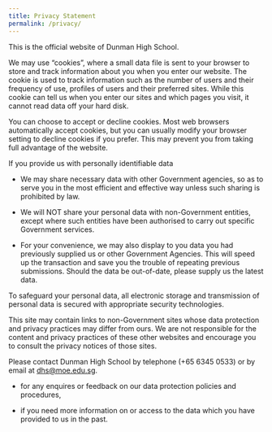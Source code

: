 ```yaml
---
title: Privacy Statement
permalink: /privacy/
---
```

This is the official website of Dunman High School.

We may use “cookies”, where a small data file is sent to your browser to store and track information about you when you enter our website. The cookie is used to track information such as the number of users and their frequency of use, profiles of users and their preferred sites. While this cookie can tell us when you enter our sites and which pages you visit, it cannot read data off your hard disk.

You can choose to accept or decline cookies. Most web browsers automatically accept cookies, but you can usually modify your browser setting to decline cookies if you prefer. This may prevent you from taking full advantage of the website.

If you provide us with personally identifiable data

*   We may share necessary data with other Government agencies, so as to serve you in the most efficient and effective way unless such sharing is prohibited by law.

*   We will NOT share your personal data with non-Government entities, except where such entities have been authorised to carry out specific Government services.

*   For your convenience, we may also display to you data you had previously supplied us or other Government Agencies. This will speed up the transaction and save you the trouble of repeating previous submissions. Should the data be out-of-date, please supply us the latest data.

To safeguard your personal data, all electronic storage and transmission of personal data is secured with appropriate security technologies.

This site may contain links to non-Government sites whose data protection and privacy practices may differ from ours. We are not responsible for the content and privacy practices of these other websites and encourage you to consult the privacy notices of those sites.

Please contact Dunman High School by telephone (+65 6345 0533) or by email at [dhs@moe.edu.sg](mailto:dhs@moe.edu.sg).

*   for any enquires or feedback on our data protection policies and procedures,

*   if you need more information on or access to the data which you have provided to us in the past.